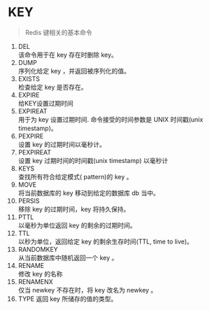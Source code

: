 # KEY
> Redis 键相关的基本命令  
1. DEL  
该命令用于在 key 存在时删除 key。  
2. DUMP  
序列化给定 key ，并返回被序列化的值。
3. EXISTS  
检查给定 key 是否存在。
4. EXPIRE  
给KEY设置过期时间
5. EXPIREAT  
用于为 key 设置过期时间. 命令接受的时间参数是 UNIX 时间戳(unix timestamp)。
6. PEXPIRE  
设置 key 的过期时间以毫秒计。  
7. PEXPIREAT  
设置 key 过期时间的时间戳(unix timestamp) 以毫秒计
8. KEYS  
查找所有符合给定模式( pattern)的 key 。
9. MOVE  
将当前数据库的 key 移动到给定的数据库 db 当中。
10. PERSIS  
移除 key 的过期时间，key 将持久保持。
11. PTTL  
以毫秒为单位返回 key 的剩余的过期时间。
12. TTL  
以秒为单位，返回给定 key 的剩余生存时间(TTL, time to live)。 
13. RANDOMKEY  
从当前数据库中随机返回一个 key 。
14. RENAME  
修改 key 的名称
15. RENAMENX  
仅当 newkey 不存在时，将 key 改名为 newkey 。
16. TYPE
返回 key 所储存的值的类型。
